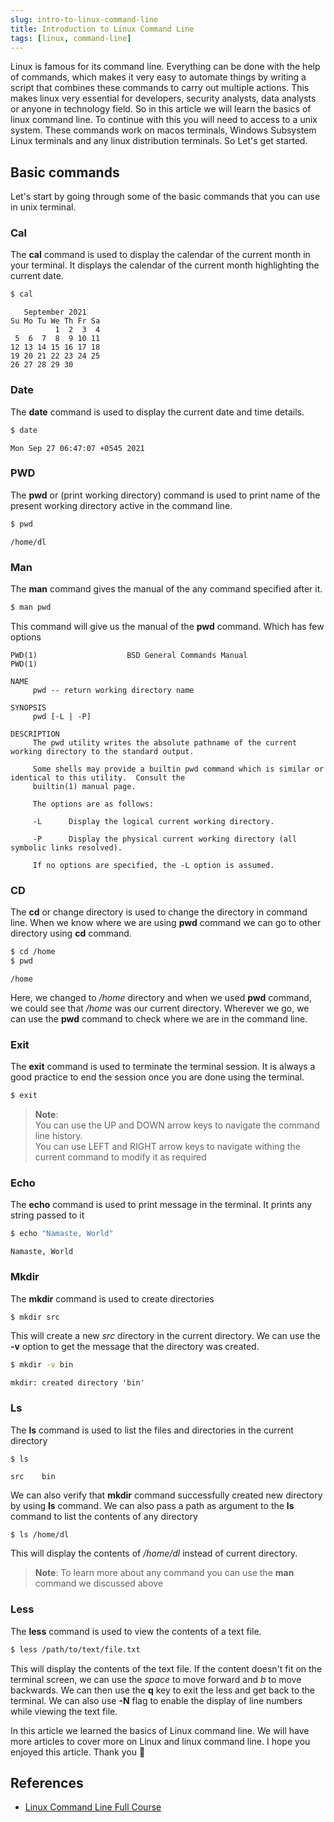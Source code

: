 ```yaml
---
slug: intro-to-linux-command-line
title: Introduction to Linux Command Line
tags: [linux, command-line]
---
```


Linux is famous for its command line. Everything can be done with the help of commands, which makes it very easy to automate things by writing a script that combines these commands to carry out multiple actions. This makes linux very essential for developers, security analysts, data analysts or anyone in technology field. So in this article we will learn the basics of linux command line. To continue with this you will need to access to a unix system. These commands work on macos terminals, Windows Subsystem Linux terminals and any linux distribution terminals. So Let's get started.

<!-- truncate -->

## Basic commands

Let's start by going through some of the basic commands that you can use in unix terminal.

### Cal
The **cal** command is used to display the calendar of the current month in your terminal. It displays the calendar of the current month highlighting the current date.

```bash
$ cal
```

```
   September 2021
Su Mo Tu We Th Fr Sa
          1  2  3  4
 5  6  7  8  9 10 11
12 13 14 15 16 17 18
19 20 21 22 23 24 25
26 27 28 29 30
```

### Date

The **date** command is used to display the current date and time details.

```bash
$ date
```

```
Mon Sep 27 06:47:07 +0545 2021
```

### PWD

The **pwd** or (print working directory) command is used to print name of the present working directory active in the command line.

```bash
$ pwd
```

```
/home/dl
```

### Man

The **man** command gives the manual of the any command specified after it.

```bash
$ man pwd
```

This command will give us the manual of the **pwd** command. Which has few options

```
PWD(1)                    BSD General Commands Manual                   PWD(1)

NAME
     pwd -- return working directory name

SYNOPSIS
     pwd [-L | -P]

DESCRIPTION
     The pwd utility writes the absolute pathname of the current working directory to the standard output.

     Some shells may provide a builtin pwd command which is similar or identical to this utility.  Consult the
     builtin(1) manual page.

     The options are as follows:

     -L      Display the logical current working directory.

     -P      Display the physical current working directory (all symbolic links resolved).

     If no options are specified, the -L option is assumed.
```

### CD

The **cd** or change directory is used to change the directory in command line. When we know where we are using **pwd** command we can go to other directory using **cd** command.

```bash
$ cd /home
$ pwd
```

```
/home
```

Here, we changed to */home* directory and when we used **pwd** command, we could see that */home* was our current directory. Wherever we go, we can use the **pwd** command to check where we are in the command line.

### Exit

The **exit** command is used to terminate the terminal session. It is always a good practice to end the session once you are done using the terminal.

```bash
$ exit
```

> **Note**: <br />
> You can use the UP and DOWN arrow keys to navigate the command line history. <br />
> You can use LEFT and RIGHT arrow keys to navigate withing the current command to modify it as required

### Echo

The **echo** command is used to print message in the terminal. It prints any string passed to it

```bash
$ echo "Namaste, World"
```

```
Namaste, World
```

### Mkdir

The **mkdir** command is used to create directories

```bash
$ mkdir src
```

This will create a new *src* directory in the current directory. We can use the **-v** option to get the message that the directory was created.

```bash
$ mkdir -v bin
```

```
mkdir: created directory 'bin'
```

### Ls

The **ls** command is used to list the files and directories in the current directory

```
$ ls
```

```
src    bin
```

We can also verify that **mkdir** command successfully created new directory by using **ls** command. We can also pass a path as argument to the **ls** command to list the contents of any directory

```bash
$ ls /home/dl
```

This will display the contents of */home/dl* instead of current directory.

> **Note**: To learn more about any command you can use the **man** command we discussed above

### Less

The **less** command is used to view the contents of a text file.

```bash
$ less /path/to/text/file.txt
```

This will display the contents of the text file. If the content doesn't fit on the terminal screen, we can use the *space* to move forward and *b* to move backwards. We can then use the **q** key to exit the less and get back to the terminal. We can also use **-N** flag to enable the display of line numbers while viewing the text file.

In this article we learned the basics of Linux command line. We will have more articles to cover more on Linux and linux command line. I hope you enjoyed this article. Thank you 🙏

## References

- [Linux Command Line Full Course](https://www.youtube.com/watch?v=2PGnYjbYuUo)
